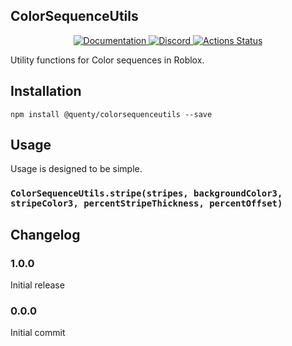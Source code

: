 ## ColorSequenceUtils
<div align="center">
  <a href="http://quenty.github.io/api/">
    <img src="https://img.shields.io/badge/docs-website-green.svg" alt="Documentation" />
  </a>
  <a href="https://discord.gg/mhtGUS8">
    <img src="https://img.shields.io/badge/discord-nevermore-blue.svg" alt="Discord" />
  </a>
  <a href="https://github.com/Quenty/NevermoreEngine/actions">
    <img src="https://github.com/Quenty/NevermoreEngine/workflows/luacheck/badge.svg" alt="Actions Status" />
  </a>
</div>

Utility functions for Color sequences in Roblox.

## Installation
```
npm install @quenty/colorsequenceutils --save
```

## Usage
Usage is designed to be simple.

### `ColorSequenceUtils.stripe(stripes, backgroundColor3, stripeColor3, percentStripeThickness, percentOffset)`


## Changelog

### 1.0.0
Initial release

### 0.0.0
Initial commit
